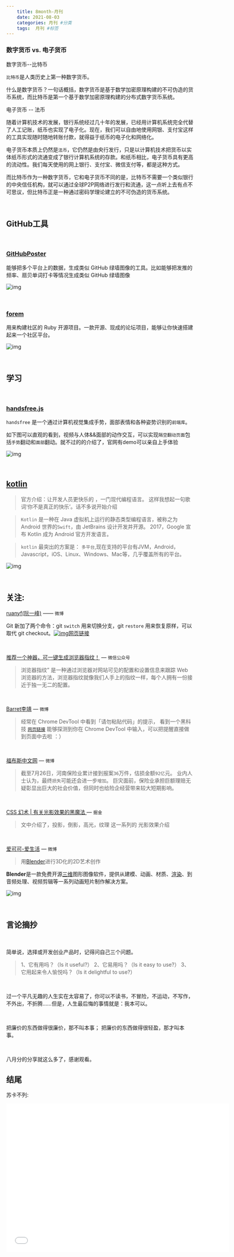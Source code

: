 ```yaml
---
    title: 8month-月刊
    date: 2021-08-03
    categories: 月刊 #分类
    tags:  月刊 #标签
---
```




### 数字货币 vs. 电子货币

数字货币--比特币

`比特币`是人类历史上第一种数字货币。

什么是数字货币？一句话概括，数字货币是基于数学加密原理构建的不可伪造的货币系统，而比特币是第一个基于数学加密原理构建的分布式数字货币系统。

电子货币 -- 法币

随着计算机技术的发展，银行系统经过几十年的发展，已经用计算机系统完全代替了人工记账，纸币也实现了电子化。现在，我们可以自由地使用网银、支付宝这样的工具实现随时随地转账付款，就得益于纸币的电子化和网络化。

电子货币本质上仍然是`法币`，它仍然是由央行发行，只是以计算机技术把货币以实体纸币形式的流通变成了银行计算机系统的存款。和纸币相比，电子货币具有更高的流动性。我们每天使用的网上银行、支付宝、微信支付等，都是这种方式。

而比特币作为一种数字货币，它和电子货币不同的是，比特币不需要一个类似银行的中央信任机构，就可以通过全球P2P网络进行发行和流通，这一点听上去有点不可思议，但比特币正是一种通过密码学理论建立的不可伪造的货币系统。

<br/>

## GitHub工具

<br/>

### [GitHubPoster](https://github.com/yihong0618/GitHubPoster)

能够把多个平台上的数据，生成类似 GitHub 绿墙图像的工具。比如能够把发推的频率、扇贝单词打卡等情况生成类似 GitHub 绿墙图像

![img](https://img.hellogithub.com/hellogithub/63/img/GitHubPoster.png)

<br/>

### [forem](https://github.com/forem/forem)

用来构建社区的 Ruby 开源项目。一款开源、现成的论坛项目，能够让你快速搭建起来一个社区平台。

![img](https://img.hellogithub.com/hellogithub/63/img/forem.png)

<br/>

## 学习

<br/>

### [handsfree.js ](https://handsfree.js.org/)

`handsfree` 是一个通过计算机视觉集成手势，面部表情和各种姿势识别的`前端库`。

如下图可以直观的看到，视频与人体&&面部的动作交互，可以实现`隔空翻动页面`包括`手势`翻动和`面部`翻动。就不过的的介绍了，官网有demo可以亲自上手体验

![img](https://imgconvert.csdnimg.cn/aHR0cHM6Ly9tbWJpei5xcGljLmNuL21tYml6X2dpZi93b2tOSlJmMHl0cXZRbTJpYWtaT3FpYmtKOHhzaWIyVWg3bVZ6SEFpYkFTQm01ME5BcGJWSUJrZGhlSTRnQTRVQmRWRFVzUlNvQXB6VHdZQjhpYkVkSmNCM3pBLzY0MA?x-oss-process=image/format,png)

<br/>

## [kotlin](https://www.kotlincn.net/)

> 官方介绍：让开发人员更快乐的  ，一门现代编程语言。 这样我想起一句歌词‘你不是真正的快乐’。话不多说开始介绍

> `Kotlin` 是一种在 Java 虚拟机上运行的静态类型编程语言，被称之为 Android 世界的`Swift`，由 JetBrains 设计开发并开源。 2017，Google 宣布 Kotlin 成为 Android 官方开发语言。

> `kotlin` 最突出的方案是： `多平台`,现在支持的平台有JVM，Android，Javascript，iOS、Linux、Windows、Mac等，几乎覆盖所有的平台。

![img](https://upload-images.jianshu.io/upload_images/2959136-d6739a079dfcc11d.png?imageMogr2/auto-orient/strip%7CimageView2/2/w/1200)

<br/>

## 关注:



[ruanyf(阮一峰)](https://weibo.com/u/1400854834) —— `微博`

Git 新加了两个命令：git `switch` 用来切换分支，git `restore` 用来恢复原样，可以取代 git checkout。[![img](https://h5.sinaimg.cn/upload/2015/09/25/3/timeline_card_small_web_default.png)网页链接](http://weibo.cn/sinaurl?toasturl=https%3A%2F%2Fwww.banterly.net%2F2021%2F07%2F31%2Fnew-in-git-switch-and-restore%2F) 

<br/>

[推荐一个神器，可一键生成浏览器指纹！](https://mp.weixin.qq.com/s/ZfoLg5YXPB4lEhl9bL_TTA) — `微信公众号`

> 浏览器指纹” 是一种通过浏览器对网站可见的配置和设置信息来跟踪 Web 浏览器的方法，浏览器指纹就像我们人手上的指纹一样，每个人拥有一份接近于独一无二的配置。

<br/>

[Barret李靖](https://weibo.com/u/1812166904?tabtype=&lpage=homeRecom)  — `微博`

> 经常在 Chrome DevTool 中看到「请勿粘贴代码」的提示， 看到一个黑科技  [`网页链接`](https://www.etherdream.com/chrome-devtool-monitor) 能够探测到你在 Chrome DevTool 中输入，可以把提醒直接做到页面中去啦 ：）

<br/>

[福布斯中文网](https://weibo.com/u/1765373140) — `微博`

> 截至7月26日，河南保险业累计接到报案`36`万件，估损金额`92亿`元。 业内人士认为，最终`损失`可能还会进一步`增加`。 巨灾面前，保险业承担巨额理赔无疑彰显出巨大的社会价值，但同时也给险企经营带来较大短期影响。

<br/>

[CSS 幻术 | 有关光影效果的黑魔法 ](https://juejin.cn/post/6965488051695353886#heading-1)— `掘金`

> 文中介绍了，投影，倒影，高光，纹理 这一系列的 光影效果介绍

<br/>

[爱可可-爱生活](https://www.weibo.com/u/1402400261) — `微博`

> 用[Blender](https://www.blender.org/)进行3D化的2D艺术创作

**Blender**是一款免费开源[三维](https://baike.baidu.com/item/三维/9517577)图形图像软件，提供从建模、动画、材质、[渲染](https://baike.baidu.com/item/渲染/3662013)、到音频处理、视频剪辑等一系列动画短片制作解决方案。

![img](https://code.blender.org/wp-content/uploads/2021/06/StampInfo_RenderScreen.jpg)

<br/>

## 言论摘抄

<br/>

简单说，选择或开发创业产品时，记得问自己三个问题。

> 1、它有用吗？（Is it useful?）
>  2、它易用吗？（Is it easy to use?）
>  3、它用起来令人愉悦吗？（Is it delightful to use?）

<br/>

过一个平凡无趣的人生实在太容易了，你可以不读书，不冒险，不运动，不写作，不外出，不折腾……但是，人生最后悔的事情就是：我本可以。

<br/>

把廉价的东西做得很廉价，那不叫本事； 把廉价的东西做得很轻盈，那才叫本事。

<br/>

八月分的分享就这么多了，感谢观看。

## 结尾

苏卡不列:

<iframe height="400" width="600" src="//player.bilibili.com/player.html?aid=98823904&bvid=BV1H7411U7ye&cid=168686873&page=1" scrolling="no" border="0" frameborder="no" framespacing="0" allowfullscreen="true"> </iframe>